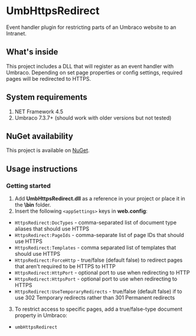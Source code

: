 # UmbHttpsRedirect
Event handler plugin for restricting parts of an Umbraco website to an Intranet.

## What's inside

This project includes a DLL that will register as an event handler with Umbraco. Depending on set page properties or config settings, required pages will be redirected to HTTPS.

## System requirements
1. NET Framework 4.5
2. Umbraco 7.3.7+ (should work with older versions but not tested)

## NuGet availability
This project is available on [NuGet](https://www.nuget.org/packages/UmbHttpsRedirect/).

## Usage instructions
### Getting started
1. Add **UmbHttpsRedirect.dll** as a reference in your project or place it in the **\bin** folder.
2. Insert the following `<appSettings>` keys in **web.config**:
  - `HttpsRedirect:DocTypes` - comma-separated list of document type aliases that should use HTTPS
  - `HttpsRedirect:PageIds` - comma-separate list of page IDs that should use HTTPS
  - `HttpsRedirect:Templates` - comma separated list of templates that should use HTTPS
  - `HttpsRedirect:ForceHttp` - true/false (default false) to redirect pages that aren't required to be HTTPS to HTTP
  - `HttpsRedirect:HttpPort` - optional port to use when redirecting to HTTP
  - `HttpsRedirect:HttpsPort` - optional port to use when redirecting to HTTPS
  - `HttpsRedirect:UseTemporaryRedirects` - true/false (default false) if to use 302 Temporary redirects rather than 301 Permanent redirects
3. To restrict access to specific pages, add a true/false-type document property in Umbraco:
  - `umbHttpsRedirect`
